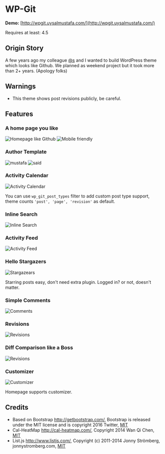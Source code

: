 # WP-Git

**Demo:** [http://wpgit.uysalmustafa.com/](http://wpgit.uysalmustafa.com/)

Requires at least: 4.5


## Origin Story
A few years ago my colleague [@s](https://github.com/s) and I wanted to build WordPress theme which looks like Github. We planned as  weekend project but it took more than 2+ years. (Apology folks)

## Warnings
- This theme shows post revisions publicly, be careful.

## Features

### A home page you like
![Homepage like Github](http://wpgit.uysalmustafa.com/wp-content/uploads/2016/08/screenshot-1.png)
![Mobile friendly](http://wpgit.uysalmustafa.com/wp-content/uploads/2016/08/screenshot-2.png)

### Author Template 
![mustafa](http://wpgit.uysalmustafa.com/wp-content/uploads/2016/08/screenshot-3-e1470941620773.png) ![said](http://wpgit.uysalmustafa.com/wp-content/uploads/2016/08/screenshot-4-e1470941652591.png)

### Activity Calendar
![Activity Calendar](http://wpgit.uysalmustafa.com/wp-content/uploads/2016/08/screenshot-5.png)

You can use `wp_git_post_types` filter to add custom post type support, theme counts `'post', 'page', 'revision'` as default.

### Inline Search
![Inline Search](http://wpgit.uysalmustafa.com/wp-content/uploads/2016/08/screenshot-6.gif)

### Activity Feed
![Activity Feed](http://wpgit.uysalmustafa.com/wp-content/uploads/2016/08/screenshot-7.png)

### Hello Stargazers
![Stargazears](http://wpgit.uysalmustafa.com/wp-content/uploads/2016/08/screenshot-8.gif)

Starring posts easy, don't need extra plugin. Logged in? or not, doesn't matter.

### Simple Comments
![Comments](http://wpgit.uysalmustafa.com/wp-content/uploads/2016/08/screenshot-9.png)

### Revisions
![Revisions](http://wpgit.uysalmustafa.com/wp-content/uploads/2016/08/screenshot-10.png)

### Diff Comparison like a Boss
![Revisions](http://wpgit.uysalmustafa.com/wp-content/uploads/2016/08/screenshot-11.png)

### Customizer
![Customizer](http://wpgit.uysalmustafa.com/wp-content/uploads/2016/08/screenshot-12.gif)

Homepage supports customizer.



## Credits
* Based on Bootstrap http://getbootstrap.com/, Bootstrap is released under the MIT license and is copyright 2016 Twitter, [MIT](http://opensource.org/licenses/MIT)
* Cal-HeatMap http://cal-heatmap.com/, Copyright 2014 Wan Qi Chen, [MIT](https://opensource.org/licenses/MIT)
* List.js http://www.listjs.com/, Copyright (c) 2011-2014 Jonny Strömberg, jonnystromberg.com, [MIT](https://opensource.org/licenses/MIT)
